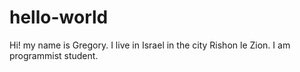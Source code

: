 # hello-world

Hi!
my name is Gregory.
I live in Israel in the city Rishon le Zion.
I am programmist student.
